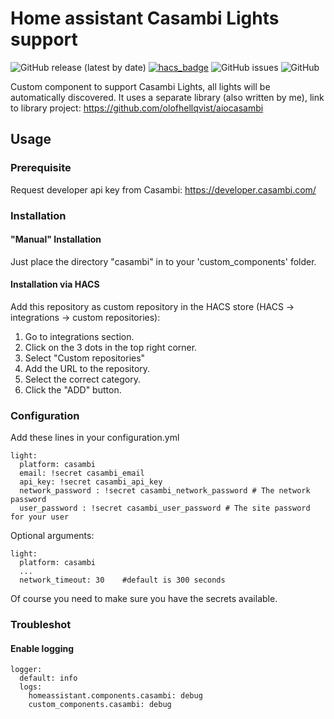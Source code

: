 # Home assistant Casambi Lights support
![GitHub release (latest by date)](https://img.shields.io/github/v/release/hellqvio86/home_assistant_casambi) [![hacs_badge](https://img.shields.io/badge/HACS-Custom-orange.svg)](https://github.com/custom-components/hacs) ![GitHub issues](https://img.shields.io/github/issues-raw/hellqvio86/aiocasambi) ![GitHub](https://img.shields.io/github/license/hellqvio86/home_assistant_casambi)

Custom component to support Casambi Lights, all lights will be automatically discovered.
It uses a separate library (also written by me), link to library project:
https://github.com/olofhellqvist/aiocasambi

## Usage

### Prerequisite
Request developer api key from Casambi: https://developer.casambi.com/

### Installation

#### "Manual" Installation
Just place the directory "casambi" in to your 'custom_components' folder.

#### Installation via HACS
Add this repository as custom repository in the HACS store (HACS -> integrations -> custom repositories):

1. Go to integrations section.
2. Click on the 3 dots in the top right corner.
3. Select "Custom repositories"
4. Add the URL to the repository.
5. Select the correct category.
6. Click the "ADD" button.

### Configuration
Add these lines in your configuration.yml

```
light:
  platform: casambi
  email: !secret casambi_email
  api_key: !secret casambi_api_key
  network_password : !secret casambi_network_password # The network password
  user_password : !secret casambi_user_password # The site password for your user
```

Optional arguments:
```
light:
  platform: casambi
  ...
  network_timeout: 30    #default is 300 seconds
```

Of course you need to make sure you have the secrets available.

### Troubleshot
#### Enable logging
```
logger:
  default: info
  logs:
    homeassistant.components.casambi: debug
    custom_components.casambi: debug
```
